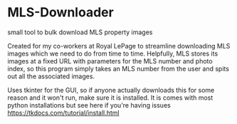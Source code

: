 # MLS-Downloader
small tool to bulk download MLS property images

Created for my co-workers at Royal LePage to streamline downloading MLS images which we need to do from time to time.  Helpfully, MLS stores its images at a fixed URL with parameters for the MLS number and photo index, so this program simply takes an MLS number from the user and spits out all the associated images.

Uses tkinter for the GUI, so if anyone actually downloads this for some reason and it won't run, make sure it is installed. It is comes with most python installations but see here if you're having issues https://tkdocs.com/tutorial/install.html
